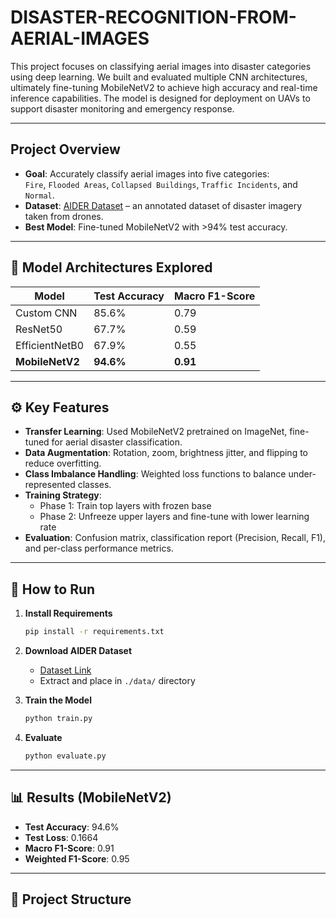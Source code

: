 # DISASTER-RECOGNITION-FROM-AERIAL-IMAGES

This project focuses on classifying aerial images into disaster categories using deep learning. We built and evaluated multiple CNN architectures, ultimately fine-tuning MobileNetV2 to achieve high accuracy and real-time inference capabilities. The model is designed for deployment on UAVs to support disaster monitoring and emergency response.

---

## Project Overview

- **Goal**: Accurately classify aerial images into five categories:  
  `Fire`, `Flooded Areas`, `Collapsed Buildings`, `Traffic Incidents`, and `Normal`.
- **Dataset**: [AIDER Dataset](https://github.com/IITPVisionLab/AIDER) – an annotated dataset of disaster imagery taken from drones.
- **Best Model**: Fine-tuned MobileNetV2 with >94% test accuracy.

---

## 🧠 Model Architectures Explored

| Model           | Test Accuracy | Macro F1-Score |
|----------------|---------------|----------------|
| Custom CNN     | 85.6%         | 0.79           |
| ResNet50       | 67.7%         | 0.59           |
| EfficientNetB0 | 67.9%         | 0.55           |
| **MobileNetV2**| **94.6%**     | **0.91**       |

---

## ⚙️ Key Features

- **Transfer Learning**: Used MobileNetV2 pretrained on ImageNet, fine-tuned for aerial disaster classification.
- **Data Augmentation**: Rotation, zoom, brightness jitter, and flipping to reduce overfitting.
- **Class Imbalance Handling**: Weighted loss functions to balance under-represented classes.
- **Training Strategy**:
  - Phase 1: Train top layers with frozen base
  - Phase 2: Unfreeze upper layers and fine-tune with lower learning rate
- **Evaluation**: Confusion matrix, classification report (Precision, Recall, F1), and per-class performance metrics.

---

## 🧪 How to Run

1. **Install Requirements**
    ```bash
    pip install -r requirements.txt
    ```

2. **Download AIDER Dataset**
   - [Dataset Link](https://github.com/IITPVisionLab/AIDER)
   - Extract and place in `./data/` directory

3. **Train the Model**
    ```bash
    python train.py
    ```

4. **Evaluate**
    ```bash
    python evaluate.py
    ```

---

## 📊 Results (MobileNetV2)

- **Test Accuracy**: 94.6%
- **Test Loss**: 0.1664
- **Macro F1-Score**: 0.91
- **Weighted F1-Score**: 0.95

---

## 📁 Project Structure

